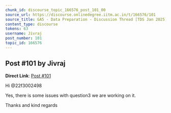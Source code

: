 ```yaml
---
chunk_id: discourse_topic_166576_post_101_00
source_url: https://discourse.onlinedegree.iitm.ac.in/t/166576/101
source_title: GA5 - Data Preparation - Discussion Thread [TDS Jan 2025]
content_type: discourse
tokens: 63
username: Jivraj
post_number: 101
topic_id: 166576
---
```


## Post #101 by Jivraj

**Direct Link**: [Post #101](https://discourse.onlinedegree.iitm.ac.in/t/166576/101)

Hi @22f3002498

Yes, there is some issues with question3 we are working on it.

Thanks and kind regards

